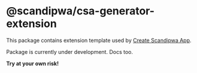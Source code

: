 # @scandipwa/csa-generator-extension

This package contains extension template used by [Create Scandipwa App](https://github.com/scandipwa/create-scandipwa-app).

Package is currently under development. Docs too.

**Try at your own risk!**